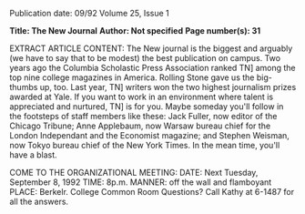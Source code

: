 Publication date: 09/92
Volume 25, Issue 1

**Title: The New Journal**
**Author: Not specified**
**Page number(s): 31**

EXTRACT ARTICLE CONTENT:
The New journal is the biggest and arguably (we have to say that to be modest) the best 
publication on campus. Two years ago the Columbia Scholastic Press Association ranked TN] 
among the top nine college magazines in America. Rolling Stone gave us the big-thumbs up, 
too. Last year, TN] writers won the two highest journalism prizes awarded at Yale. If you want 
to work in an environment where talent is appreciated and nurtured, TN] is for you. Maybe 
someday you'll follow in the footsteps of staff members like these: Jack Fuller, now editor of 
the Chicago Tribune; Anne Applebaum, now Warsaw bureau chief for the London Independant 
and the Economist magazine; and Stephen Weisman, now Tokyo bureau chief of the New York 
Times. In the mean time, you'll have a blast. 

COME TO THE ORGANIZATIONAL MEETING: 
DATE: Next Tuesday, September 8, 1992 
TIME: 8p.m. 
MANNER: off the wall and flamboyant 
PLACE: Berkelr. College Common Room 
Questions? Call Kathy at 6-1487 for all the answers.